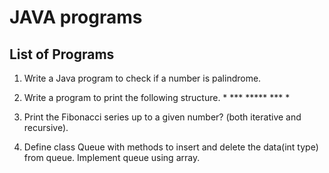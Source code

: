# JAVA programs

## List of Programs
  1. Write a Java program to check if a number is palindrome.
  
  2. Write a program to print the following structure. 
    *
    ***
    *****
    ***
    *
  3. Print the Fibonacci series up to a given number? (both iterative and recursive).
  
  4. Define class Queue with methods to insert and delete the data(int type) from queue. Implement queue using array. 


